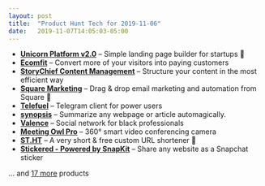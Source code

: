 ```yaml
---
layout: post
title:  "Product Hunt Tech for 2019-11-06"
date:   2019-11-07T14:05:03-05:00
---
```


* **[Unicorn Platform v2.0](https://www.producthunt.com/posts/unicorn-platform-v2-0?utm_campaign=producthunt-api&utm_medium=api&utm_source=Application%3A+Daily+Digest+RSS+%28ID%3A+3202%29)** – Simple landing page builder for startups 🦄
* **[Ecomfit](https://www.producthunt.com/posts/ecomfit-bf5e1351-d55c-4d59-8e9d-f83c7e641dd2?utm_campaign=producthunt-api&utm_medium=api&utm_source=Application%3A+Daily+Digest+RSS+%28ID%3A+3202%29)** – Convert more of your visitors into paying customers
* **[StoryChief Content Management](https://www.producthunt.com/posts/storychief-content-management?utm_campaign=producthunt-api&utm_medium=api&utm_source=Application%3A+Daily+Digest+RSS+%28ID%3A+3202%29)** – Structure your content in the most efficient way
* **[Square Marketing](https://www.producthunt.com/posts/square-marketing?utm_campaign=producthunt-api&utm_medium=api&utm_source=Application%3A+Daily+Digest+RSS+%28ID%3A+3202%29)** – Drag & drop email marketing and automation from Square 💌
* **[Telefuel](https://www.producthunt.com/posts/telefuel?utm_campaign=producthunt-api&utm_medium=api&utm_source=Application%3A+Daily+Digest+RSS+%28ID%3A+3202%29)** – Telegram client for power users
* **[synopsis](https://www.producthunt.com/posts/synopsis-2?utm_campaign=producthunt-api&utm_medium=api&utm_source=Application%3A+Daily+Digest+RSS+%28ID%3A+3202%29)** – Summarize any webpage or article automagically.
* **[Valence](https://www.producthunt.com/posts/valence-2?utm_campaign=producthunt-api&utm_medium=api&utm_source=Application%3A+Daily+Digest+RSS+%28ID%3A+3202%29)** – Social network for black professionals
* **[Meeting Owl Pro](https://www.producthunt.com/posts/meeting-owl-pro?utm_campaign=producthunt-api&utm_medium=api&utm_source=Application%3A+Daily+Digest+RSS+%28ID%3A+3202%29)** – 360° smart video conferencing camera
* **[ST.HT](https://www.producthunt.com/posts/st-ht?utm_campaign=producthunt-api&utm_medium=api&utm_source=Application%3A+Daily+Digest+RSS+%28ID%3A+3202%29)** – A very short & free custom URL shortener 🔗
* **[Stickered - Powered by SnapKit](https://www.producthunt.com/posts/stickered-powered-by-snapkit?utm_campaign=producthunt-api&utm_medium=api&utm_source=Application%3A+Daily+Digest+RSS+%28ID%3A+3202%29)** – Share any website as a Snapchat sticker

… and [17 more](https://www.producthunt.com/tech) products